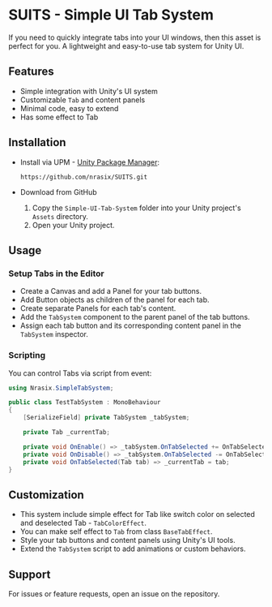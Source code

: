 # **SUITS** - Simple UI Tab System

If you need to quickly integrate tabs into your UI windows, then this asset is perfect for you. A lightweight and easy-to-use tab system for Unity UI.

## Features

- Simple integration with Unity's UI system
- Customizable `Tab` and content panels
- Minimal code, easy to extend
- Has some effect to Tab

## Installation

- Install via UPM - [Unity Package Manager](https://docs.unity3d.com/Manual/upm-ui-giturl.html):

  ```
  https://github.com/nrasix/SUITS.git
  ```
- Download from GitHub
    1. Copy the `Simple-UI-Tab-System` folder into your Unity project's `Assets` directory.
    2. Open your Unity project.

## Usage

### Setup Tabs in the Editor

- Create a Canvas and add a Panel for your tab buttons.
- Add Button objects as children of the panel for each tab.
- Create separate Panels for each tab's content.
- Add the `TabSystem` component to the parent panel of the tab buttons.
- Assign each tab button and its corresponding content panel in the `TabSystem` inspector.

### Scripting

You can control Tabs via script from event:

```csharp
using Nrasix.SimpleTabSystem;

public class TestTabSystem : MonoBehaviour
{
    [SerializeField] private TabSystem _tabSystem;

    private Tab _currentTab;

    private void OnEnable() => _tabSystem.OnTabSelected += OnTabSelected;
    private void OnDisable() => _tabSystem.OnTabSelected -= OnTabSelected;
    private void OnTabSelected(Tab tab) => _currentTab = tab;
}
```

## Customization

- This system include simple effect for Tab like switch color on selected and deselected Tab - `TabColorEffect`.
- You can make self effect to `Tab` from class `BaseTabEffect`.
- Style your tab buttons and content panels using Unity's UI tools.
- Extend the `TabSystem` script to add animations or custom behaviors.


## Support

For issues or feature requests, open an issue on the repository.